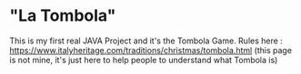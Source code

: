 # "La Tombola"

This is my first real JAVA Project and it's the Tombola Game. 
Rules here : https://www.italyheritage.com/traditions/christmas/tombola.html (this page is not mine, it's just here 
to help people to understand what Tombola is)
